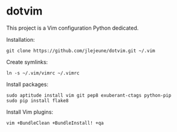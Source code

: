 dotvim
======
This project is a Vim configuration Python dedicated.

Installation:

    git clone https://github.com/jlejeune/dotvim.git ~/.vim

Create symlinks:

    ln -s ~/.vim/vimrc ~/.vimrc


Install packages:

    sudo aptitude install vim git pep8 exuberant-ctags python-pip
    sudo pip install flake8


Install Vim plugins:

    vim +BundleClean +BundleInstall! +qa
